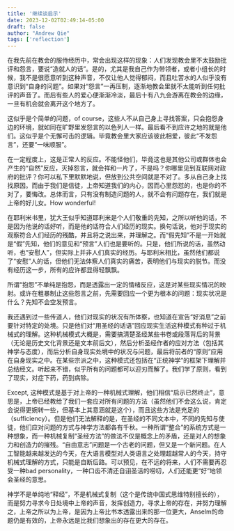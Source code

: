 ```yaml
---
title: '继续谈启示'
date: 2023-12-02T02:49:14-05:00
draft: false
author: "Andrew Qie"
tags: ['reflection']
---
```


在我先前在教会的服侍经历中，常会出现这样的现象：人们发现教会里不太鼓励批评和怨言，要说“造就人的话”。是的，尤其是我自己作为带领者，或者小组长的时候，我不是很愿意听到这种声音，不仅让他人觉得郁闷，而且吐苦水的人似乎没有意识到“自身的问题”。如果对“怨言”一再压制，逐渐地教会里就不太能听到任何批评的声音了。而后有些人的爱心便渐渐冷淡，最后十有八九会游离在教会的边缘，一旦有机会就会离开这个地方了。

这似乎是个简单的问题，of course，这些人不从自己身上寻找答案，只会抱怨身边的环境，就如同在旷野里发怨言的以色列人一样。最后看不到应许之地的就是他们。这似乎是个无懈可击的逻辑。毕竟教会里大家应该彼此相爱，彼此“不发怨言”，还要“一味顺服”。

在一定程度上，这是正常人的反应。不能怪他们，毕竟这也是其他公司或群体也会产生的“自然”反应，灭掉怨言，就会祥和一片了，不是吗？你哪里见到互联网对政府的批评？你可以私下里默默地说，但放到公共空间就是不对了。多从自己身上找找原因。而由于我们是信徒，上帝知道我们的内心，因而心里怨怼的，也是你的不对了，要悔改。总体而言，只有没有制造问题的人，就不会有问题存在，我们就是上帝的好儿女。How wonderful!

在耶利米书里，犹大王似乎知道耶利米是个人们敬重的先知，之所以听他的话，不是因为他说的话好听，而是他的话符合人们经历的现实。换句话说，他对于现实的观察符合人们经历的残酷，并且将之说出来，并理解之。而“假先知”不是一开始就是“假”先知，他们的意见和“预言”人们也是要听的。只是，他们所说的话，虽然动听，也“安慰人”，但实际上并非人们真实的经历。与耶利米相比，虽然他们都说了“安慰”人的话，但他们无法体察人们真实的痛苦，表明他们与现实的脱节。而没有经历这一步，所有的应许都显得轻飘飘。

所谓“抱怨”不单纯是抱怨，而是透露出一定的情绪反应，这是对某些现实情况的映射。或许在粗暴制止这些怨言之前，先需要回应一个更为根本的问题：现实状况是什么？先知不会空发预言。

我还遇到过一些传道人，他们对现实的状况有所体察，也知道在宣告“好消息”之前要针对特定的处境。只是他们对“用圣经的话语”回应现实生活这种模式有种过于机械式的理解。这种机械模式大概是，需要搞清楚圣经某些书卷或段落背后的背景（无论是历史文化背景还是文本前后文），然后分析圣经作者的应对方法（包括其神学与态度），而后分析自身现实处境中的状况与问题，最后将前者的“原则”应用在自身现实之中。在某些宗派之中，这种模式还包括在“正统神学”的框架下理解并总结经文。听起来不错，似乎所有的问题都可以迎刃而解了。我们学了原则，看到了现实，对症下药，药到病除。

Except, 这种模式是基于对上帝的一种机械式理解，他们相信“启示已然终止”，意思是，上帝已经教给了我们一套应对所有问题的方法（虽然他们不会这么说，肯定会说得更婉转一些，但基本上其意涵就是这个），而且这些方法是充足的（sufficiency）。但是他们无法解释的是，在圣经的不同文本中，不同的先知与使徒，他们应对问题的方式与神学方法都各有千秋。一种所谓“整合”的系统方式是一种想象，而一种机械复制“圣经方法”的做法不仅是概念上的矛盾，还是对人的想象力和创造力的摧残。“自由意志”问题是一个古老的问题，但又是一个新问题。在人工智能越来越发达的今天，在大语言模型对人类语言之处理超越常人的今天，持守机械式理解的方式，只能是自断后路。可以预见，在不远的将来，人们不需要再忍受一种bad personality，一种口齿不清还自诩圣洁的唠叨，人们还能更“好”地领会圣经的意思。

神学不是单纯地“释经”，不是机械式复制（这个是传统中国式思维特别擅长的），而是努力寻求今日处境中上帝的声音，发挥创造力，寻求上帝的存在，并努力理解之，上帝之所以为上帝，是因为上帝比书本透露出来的那一位更大，Anselm的命题仍是有效的，上帝永远是比我们想象出的存在更大的存在。